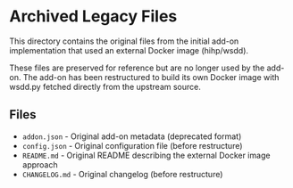 # Archived Legacy Files

This directory contains the original files from the initial add-on implementation that used an external Docker image (hihp/wsdd).

These files are preserved for reference but are no longer used by the add-on. The add-on has been restructured to build its own Docker image with wsdd.py fetched directly from the upstream source.

## Files

- `addon.json` - Original add-on metadata (deprecated format)
- `config.json` - Original configuration file (before restructure)
- `README.md` - Original README describing the external Docker image approach
- `CHANGELOG.md` - Original changelog (before restructure)
